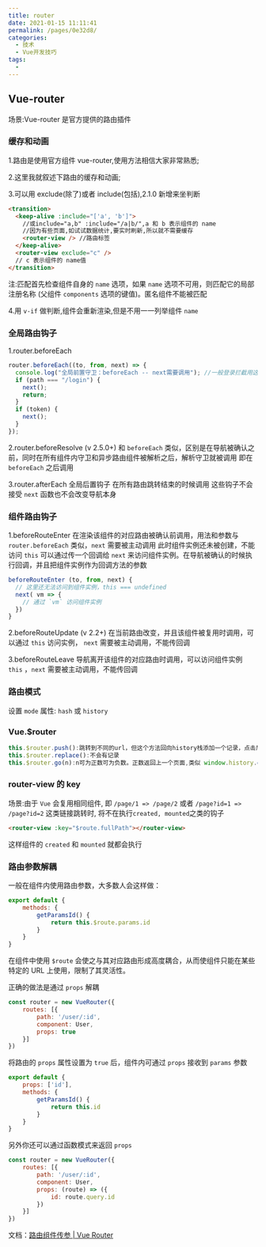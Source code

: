 ```yaml
---
title: router
date: 2021-01-15 11:11:41
permalink: /pages/0e32d8/
categories:
  - 技术
  - Vue开发技巧
tags:
  - 
---
```

<!--
 * @Descripttion: 
 * @version: 
 * @Author: sueRimn
 * @Date: 2020-11-12 14:36:08
 * @LastEditors: sueRimn
 * @LastEditTime: 2020-11-26 16:05:31
-->
## Vue-router

场景:Vue-router 是官方提供的路由插件

### 缓存和动画

1.路由是使用官方组件 vue-router,使用方法相信大家非常熟悉; 

2.这里我就叙述下路由的缓存和动画; 

3.可以用 exclude(除了)或者 include(包括),2.1.0 新增来坐判断

```html
<transition>
  <keep-alive :include="['a', 'b']">
    //或include="a,b" :include="/a|b/",a 和 b 表示组件的 name
    //因为有些页面,如试试数据统计,要实时刷新,所以就不需要缓存
    <router-view /> //路由标签
  </keep-alive>
  <router-view exclude="c" />
  // c 表示组件的 name值
</transition>
```



注:匹配首先检查组件自身的 `name` 选项，如果 `name` 选项不可用，则匹配它的局部注册名称 (父组件 `components` 选项的键值)。匿名组件不能被匹配

4.用 `v-if` 做判断,组件会重新渲染,但是不用一一列举组件 `name`

### 全局路由钩子

1.router.beforeEach

```js
router.beforeEach((to, from, next) => {
  console.log("全局前置守卫：beforeEach -- next需要调用"); //一般登录拦截用这个,也叫导航钩子守卫
  if (path === "/login") {
    next();
    return;
  }
  if (token) {
    next();
  }
});
```



2.router.beforeResolve (v 2.5.0+) 和 `beforeEach` 类似，区别是在导航被确认之前，同时在所有组件内守卫和异步路由组件被解析之后，解析守卫就被调用 即在 `beforeEach` 之后调用

3.router.afterEach 全局后置钩子 在所有路由跳转结束的时候调用 这些钩子不会接受 `next` 函数也不会改变导航本身

### 组件路由钩子

1.beforeRouteEnter 在渲染该组件的对应路由被确认前调用，用法和参数与 `router.beforeEach` 类似，`next` 需要被主动调用 此时组件实例还未被创建，不能访问 `this` 可以通过传一个回调给 `next` 来访问组件实例。在导航被确认的时候执行回调，并且把组件实例作为回调方法的参数

```js
beforeRouteEnter (to, from, next) {
  // 这里还无法访问到组件实例，this === undefined
  next( vm => {
    // 通过 `vm` 访问组件实例
  })
}
```



2.beforeRouteUpdate (v 2.2+) 在当前路由改变，并且该组件被复用时调用，可以通过 `this` 访问实例， `next` 需要被主动调用，不能传回调

3.beforeRouteLeave 导航离开该组件的对应路由时调用，可以访问组件实例 `this` ，`next` 需要被主动调用，不能传回调

### 路由模式

设置 `mode` 属性: `hash` 或 `history`

### Vue.$router

```js
this.$router.push():跳转到不同的url，但这个方法回向history栈添加一个记录，点击后退会返回到上一个页面
this.$router.replace():不会有记录
this.$router.go(n):n可为正数可为负数。正数返回上一个页面,类似 window.history.go(n)
```



### router-view 的 key

场景:由于 `Vue` 会复用相同组件, 即 `/page/1 => /page/2` 或者 `/page?id=1 => /page?id=2` 这类链接跳转时, 将不在执行`created, mounted`之类的钩子

```html
<router-view :key="$route.fullPath"></router-view>
```



这样组件的 `created` 和 `mounted` 就都会执行



### **路由参数解耦**

一般在组件内使用路由参数，大多数人会这样做：

```js
export default {
    methods: {
        getParamsId() {
            return this.$route.params.id
        }
    }
}
```

在组件中使用 `$route` 会使之与其对应路由形成高度耦合，从而使组件只能在某些特定的 URL 上使用，限制了其灵活性。

正确的做法是通过 `props` 解耦

```js
const router = new VueRouter({
    routes: [{
        path: '/user/:id',
        component: User,
        props: true
    }]
})
```

将路由的 `props` 属性设置为 `true` 后，组件内可通过 `props` 接收到 `params` 参数

```js
export default {
    props: ['id'],
    methods: {
        getParamsId() {
            return this.id
        }
    }
}
```

另外你还可以通过函数模式来返回 `props`

```js
const router = new VueRouter({
    routes: [{
        path: '/user/:id',
        component: User,
        props: (route) => ({
            id: route.query.id
        })
    }]
})
```

文档：[路由组件传参 | Vue Router](https://link.zhihu.com/?target=https%3A//router.vuejs.org/zh/guide/essentials/passing-props.html)